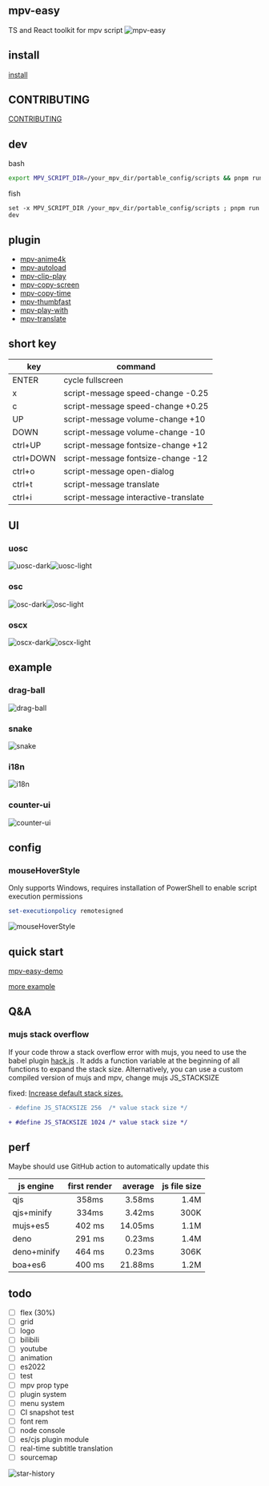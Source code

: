 ## mpv-easy

TS and React toolkit for mpv script
![mpv-easy](./assets/img/mpv-easy.gif)

## install

[install](./mpv-easy/install.md)

## CONTRIBUTING

[CONTRIBUTING](./mpv-easy/CONTRIBUTING.md)

## dev

bash

```bash
export MPV_SCRIPT_DIR=/your_mpv_dir/portable_config/scripts && pnpm run dev
```

fish

```fish
set -x MPV_SCRIPT_DIR /your_mpv_dir/portable_config/scripts ; pnpm run dev
```

## plugin

- [mpv-anime4k](./mpv-anime4k/readme.md)
- [mpv-autoload](./mpv-autoload/readme.md)
- [mpv-clip-play](./mpv-clip-play/readme.md)
- [mpv-copy-screen](./mpv-copy-screen/readme.md)
- [mpv-copy-time](./mpv-copy-time/readme.md)
- [mpv-thumbfast](./mpv-thumbfast/readme.md)
- [mpv-play-with](./mpv-play-with/readme.md)
- [mpv-translate](./mpv-translate/readme.md)

## short key

| key       | command                              |
| --------- | ------------------------------------ |
| ENTER     | cycle fullscreen                     |
| x         | script-message speed-change -0.25    |
| c         | script-message speed-change +0.25    |
| UP        | script-message volume-change +10     |
| DOWN      | script-message volume-change -10     |
| ctrl+UP   | script-message fontsize-change +12   |
| ctrl+DOWN | script-message fontsize-change -12   |
| ctrl+o    | script-message open-dialog           |
| ctrl+t    | script-message translate             |
| ctrl+i    | script-message interactive-translate |

## UI

### uosc

<div style="display: flex;">
  <img src="./assets/img/uosc-dark.webp" alt="uosc-dark"/>
  <img src="./assets/img/uosc-light.webp" alt="uosc-light"/>
</div>

### osc

<div style="display: flex;">
  <img src="./assets/img/osc-dark.webp" alt="osc-dark"/>
  <img src="./assets/img/osc-light.webp" alt="osc-light"/>
</div>

### oscx

<div style="display: flex;">
  <img src="./assets/img/oscx-dark.webp" alt="oscx-dark"/>
  <img src="./assets/img/oscx-light.webp" alt="oscx-light"/>
</div>

## example

### drag-ball

![drag-ball](./assets/img/drag-ball.gif)

### snake

![snake](./assets/img/snake.gif)

### i18n

![i18n](./assets/img/i18n.gif)

### counter-ui

![counter-ui](./assets/img/counter-ui.gif)

## config

### mouseHoverStyle

Only supports Windows, requires installation of PowerShell to enable script execution permissions

```powershell
set-executionpolicy remotesigned
```

![mouseHoverStyle](./assets/img/mouseHoverStyle.png)

## quick start

[mpv-easy-demo](https://github.com/ahaoboy/mpv-easy-demo)

[more example](./mpv-easy/src/example/)

## Q&A

### mujs stack overflow

If your code throw a stack overflow error with mujs, you need to use the babel plugin [hack.js](./mpv-easy/src//babel//hack.js)
. It adds a function variable at the beginning of all functions to expand the stack size. Alternatively, you can use a custom compiled version of mujs and mpv, change mujs JS_STACKSIZE

fixed: [Increase default stack sizes.](https://github.com/ccxvii/mujs/commit/7e27931468a7c0f41b2c8a64c9cb6b069f47a5ac)

```diff
- #define JS_STACKSIZE 256	/* value stack size */

+ #define JS_STACKSIZE 1024	/* value stack size */
```

## perf

Maybe should use GitHub action to automatically update this

| js engine   | first render | average | js file size |
| ----------- | :----------: | ------: | -----------: |
| qjs         |    358ms     |  3.58ms |         1.4M |
| qjs+minify  |    334ms     |  3.42ms |         300K |
| mujs+es5    |    402 ms    | 14.05ms |         1.1M |
| deno        |    291 ms    |  0.23ms |         1.4M |
| deno+minify |    464 ms    |  0.23ms |         306K |
| boa+es6     |    400 ms    | 21.88ms |         1.2M |

## todo

- [ ] flex (30%)
- [ ] grid
- [ ] logo
- [ ] bilibili
- [ ] youtube
- [ ] animation
- [ ] es2022
- [ ] test
- [ ] mpv prop type
- [ ] plugin system
- [ ] menu system
- [ ] CI snapshot test
- [ ] font rem
- [ ] node console
- [ ] es/cjs plugin module
- [ ] real-time subtitle translation
- [ ] sourcemap

![star-history](https://api.star-history.com/svg?repos=mpv-easy/mpv-easy&type=Date)
